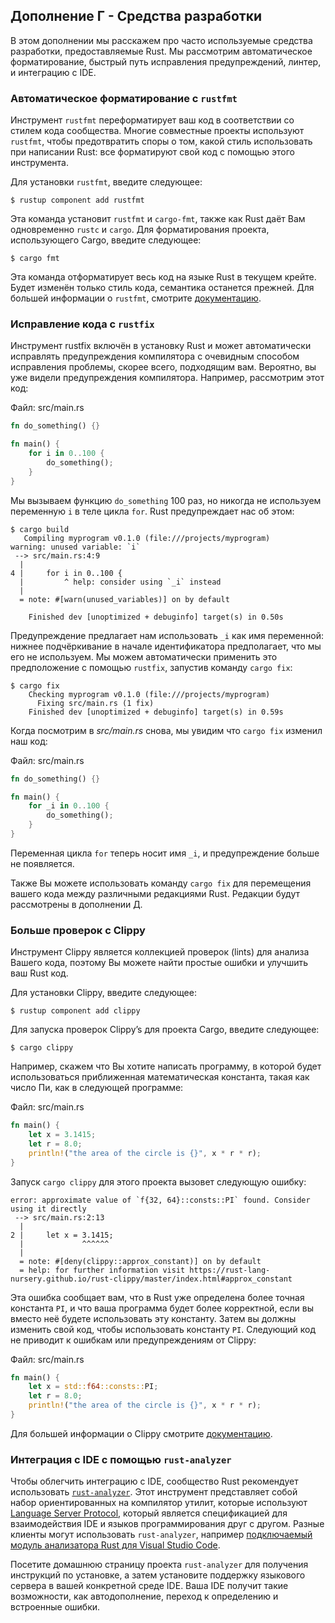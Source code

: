## Дополнение Г - Средства разработки

В этом дополнении мы расскажем про часто используемые средства разработки, предоставляемые Rust. Мы рассмотрим автоматическое форматирование, быстрый путь исправления предупреждений, линтер, и интеграцию с IDE.

### Автоматическое форматирование с `rustfmt`

Инструмент `rustfmt` переформатирует ваш код в соответствии со стилем кода сообщества. Многие совместные проекты используют `rustfmt`, чтобы предотвратить споры о том, какой стиль использовать при написании Rust: все форматируют свой код с помощью этого инструмента.

Для установки `rustfmt`, введите следующее:

```console
$ rustup component add rustfmt
```

Эта команда установит `rustfmt` и `cargo-fmt`, также как Rust даёт Вам одновременно `rustc` и `cargo`. Для форматирования проекта, использующего Cargo, введите следующее:

```console
$ cargo fmt
```

Эта команда отформатирует весь код на языке Rust в текущем крейте. Будет изменён только стиль кода, семантика останется прежней. Для большей информации о `rustfmt`, смотрите [документацию].

### Исправление кода с `rustfix`

Инструмент rustfix включён в установку Rust и может автоматически исправлять предупреждения компилятора с очевидным способом исправления проблемы, скорее всего, подходящим вам. Вероятно, вы уже видели предупреждения компилятора. Например, рассмотрим этот код:

<span class="filename">Файл: src/main.rs</span>

```rust
fn do_something() {}

fn main() {
    for i in 0..100 {
        do_something();
    }
}
```

Мы вызываем функцию `do_something` 100 раз, но никогда не используем переменную `i` в теле цикла `for`. Rust предупреждает нас об этом:

```console
$ cargo build
   Compiling myprogram v0.1.0 (file:///projects/myprogram)
warning: unused variable: `i`
 --> src/main.rs:4:9
  |
4 |     for i in 0..100 {
  |         ^ help: consider using `_i` instead
  |
  = note: #[warn(unused_variables)] on by default

    Finished dev [unoptimized + debuginfo] target(s) in 0.50s
```

Предупреждение предлагает нам использовать `_i` как имя переменной: нижнее подчёркивание в начале идентификатора предполагает, что мы его не используем. Мы можем автоматически применить это предположение с помощью `rustfix`, запустив команду `cargo fix`:

```console
$ cargo fix
    Checking myprogram v0.1.0 (file:///projects/myprogram)
      Fixing src/main.rs (1 fix)
    Finished dev [unoptimized + debuginfo] target(s) in 0.59s
```

Когда посмотрим в *src/main.rs* снова, мы увидим что `cargo fix` изменил наш код:

<span class="filename">Файл: src/main.rs</span>

```rust
fn do_something() {}

fn main() {
    for _i in 0..100 {
        do_something();
    }
}
```

Переменная цикла `for` теперь носит имя `_i`, и предупреждение больше не появляется.

Также Вы можете использовать команду `cargo fix` для перемещения вашего кода между различными редакциями Rust. Редакции будут рассмотрены в дополнении Д.

### Больше проверок с Clippy

Инструмент Clippy является коллекцией проверок (lints) для анализа Вашего кода, поэтому Вы можете найти простые ошибки и улучшить ваш Rust код.

Для установки Clippy, введите следующее:

```console
$ rustup component add clippy
```

Для запуска проверок Clippy’s для проекта Cargo, введите следующее:

```console
$ cargo clippy
```

Например, скажем что Вы хотите написать программу, в которой будет использоваться приближенная математическая константа, такая как число Пи, как в следующей программе:

<span class="filename">Файл: src/main.rs</span>

```rust
fn main() {
    let x = 3.1415;
    let r = 8.0;
    println!("the area of the circle is {}", x * r * r);
}
```

Запуск `cargo clippy` для этого проекта вызовет следующую ошибку:

```text
error: approximate value of `f{32, 64}::consts::PI` found. Consider using it directly
 --> src/main.rs:2:13
  |
2 |     let x = 3.1415;
  |             ^^^^^^
  |
  = note: #[deny(clippy::approx_constant)] on by default
  = help: for further information visit https://rust-lang-nursery.github.io/rust-clippy/master/index.html#approx_constant
```

Эта ошибка сообщает вам, что в Rust уже определена более точная константа `PI`, и что ваша программа будет более корректной, если вы вместо неё будете использовать эту константу. Затем вы должны изменить свой код, чтобы использовать константу `PI`. Следующий код не приводит к ошибкам или предупреждениям от Clippy:

<span class="filename">Файл: src/main.rs</span>

```rust
fn main() {
    let x = std::f64::consts::PI;
    let r = 8.0;
    println!("the area of the circle is {}", x * r * r);
}
```

Для большей информации о Clippy смотрите [документацию](https://github.com/rust-lang/rustfmt).

### Интеграция с IDE с помощью `rust-analyzer`

Чтобы облегчить интеграцию с IDE, сообщество Rust рекомендует использовать [`rust-analyzer`]<!-- игнорировать -->. Этот инструмент представляет собой набор ориентированных на компилятор утилит, которые используют [Language Server Protocol]<!-- игнорировать -->, который является спецификацией для взаимодействия IDE и языков программирования друг с другом. Разные клиенты могут использовать `rust-analyzer`, например [подключаемый модуль анализатора Rust для Visual Studio Code](https://marketplace.visualstudio.com/items?itemName=rust-lang.rust-analyzer).

Посетите <a>домашнюю страницу</a> проекта <code>rust-analyzer</code> для получения инструкций по установке, а затем установите поддержку языкового сервера в вашей конкретной среде IDE. Ваша IDE получит такие возможности, как автодополнение, переход к определению и встроенные ошибки.


[документацию]: https://github.com/rust-lang/rustfmt
[Language Server Protocol]: http://langserver.org/
[`rust-analyzer`]: https://rust-analyzer.github.io